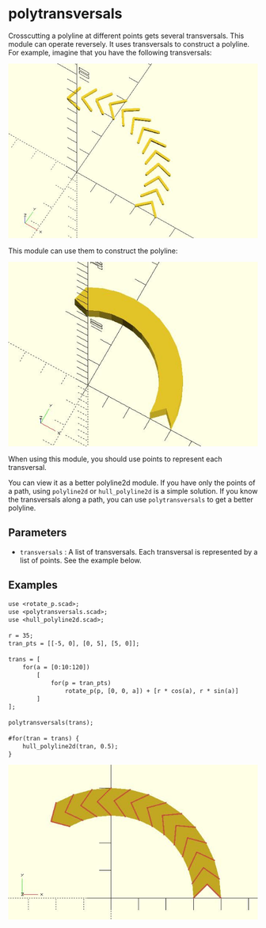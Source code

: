 # polytransversals

Crosscutting a polyline at different points gets several transversals. This module can operate reversely. It uses transversals to construct a polyline. For example, imagine that you have the following transversals:

![polytransversals](images/lib-polytransversals-1.JPG)

This module can use them to construct the polyline:

![polytransversals](images/lib-polytransversals-2.JPG)

When using this module, you should use points to represent each transversal. 

You can view it as a better polyline2d module. If you have only the points of a path, using `polyline2d` or `hull_polyline2d` is a simple solution. If you know the transversals along a path, you can use `polytransversals` to get a better polyline.

## Parameters

- `transversals` : A list of transversals. Each transversal is represented by a list of points. See the example below.

## Examples

	use <rotate_p.scad>;
	use <polytransversals.scad>;
	use <hull_polyline2d.scad>;
	
	r = 35;    
	tran_pts = [[-5, 0], [0, 5], [5, 0]];
	
	trans = [
	    for(a = [0:10:120])
	        [
	            for(p = tran_pts) 
	                rotate_p(p, [0, 0, a]) + [r * cos(a), r * sin(a)]
	        ]
	];
	
	polytransversals(trans);
	
	#for(tran = trans) {
	    hull_polyline2d(tran, 0.5);
	}

![polytransversals](images/lib-polytransversals-3.JPG)
